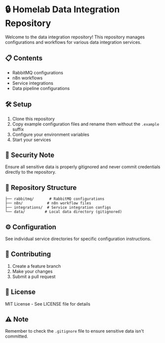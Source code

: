 # 🔒 Homelab Data Integration Repository

Welcome to the data integration repository! This repository manages configurations and workflows for various data integration services.

## 📋 Contents
- RabbitMQ configurations
- n8n workflows
- Service integrations
- Data pipeline configurations

## 🛠️ Setup
1. Clone this repository
2. Copy example configuration files and rename them without the `.example` suffix
3. Configure your environment variables
4. Start your services

## 🔐 Security Note
Ensure all sensitive data is properly gitignored and never commit credentials directly to the repository.

## 📁 Repository Structure
```
├── rabbitmq/       # RabbitMQ configurations
├── n8n/           # n8n workflow files
├── integrations/  # Service integration configs
└── data/         # Local data directory (gitignored)
```

## ⚙️ Configuration
See individual service directories for specific configuration instructions.

## 🤝 Contributing
1. Create a feature branch
2. Make your changes
3. Submit a pull request

## 📝 License
MIT License - See LICENSE file for details

## ⚠️ Note
Remember to check the `.gitignore` file to ensure sensitive data isn't committed.
